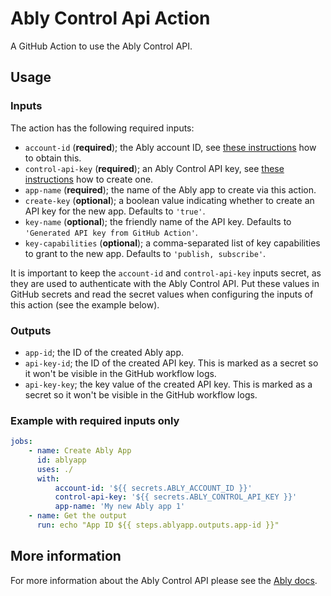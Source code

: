 # Ably Control Api Action

A GitHub Action to use the Ably Control API.

## Usage

### Inputs

The action has the following required inputs:

* `account-id` (**required**); the Ably account ID, see [these instructions](https://ably.com/documentation/control-api#account-id) how to obtain this.
* `control-api-key`  (**required**); an Ably Control API key, see [these instructions](https://ably.com/documentation/control-api#authentication) how to create one.
* `app-name`  (**required**); the name of the Ably app to create via this action.
* `create-key` (**optional**); a boolean value indicating whether to create an API key for the new app. Defaults to `'true'`.
* `key-name` (**optional**); the friendly name of the API key. Defaults to `'Generated API key from GitHub Action'`.
* `key-capabilities` (**optional**); a comma-separated list of key capabilities to grant to the new app. Defaults to `'publish, subscribe'`.

It is important to keep the `account-id` and `control-api-key` inputs secret, as they are used to authenticate with the Ably Control API. Put these values in GitHub secrets and read the secret values when configuring the inputs of this action (see the example below).

### Outputs

* `app-id`; the ID of the created Ably app.
* `api-key-id`; the ID of the created API key. This is marked as a secret so it won't be visible in the GitHub workflow logs.
* `api-key-key`; the key value of the created API key. This is marked as a secret so it won't be visible in the GitHub workflow logs.

### Example with required inputs only

```yml
jobs:
    - name: Create Ably App
      id: ablyapp
      uses: ./
      with:
          account-id: '${{ secrets.ABLY_ACCOUNT_ID }}'
          control-api-key: '${{ secrets.ABLY_CONTROL_API_KEY }}'
          app-name: 'My new Ably app 1'
    - name: Get the output
      run: echo "App ID ${{ steps.ablyapp.outputs.app-id }}"
```

## More information

For more information about the Ably Control API please see the [Ably docs](https://ably.com/documentation/control-api).
